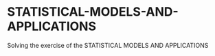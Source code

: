 # STATISTICAL-MODELS-AND-APPLICATIONS
Solving the exercise of the STATISTICAL MODELS AND APPLICATIONS
